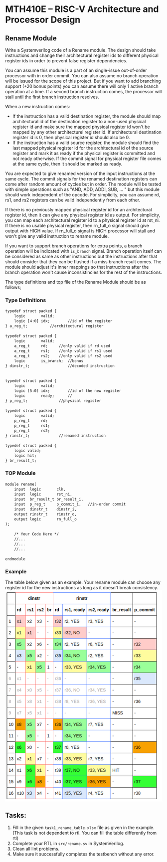 # MTH410E – RISC-V Architecture and Processor Design

## Rename Module

Write a Systemverilog code of a Rename module. The design should take instructions and change their architectural register ids to different physical register ids in order to prevent false register dependencies.

You can assume this module is a part of an single-issue out-of-order processor with in order commit. You can also assume no branch operation will be issued for the scope of this project. But if you want to add branching support (+20 bonus points) you can assume there will only 1 active branch operation at a time. If a second branch instruction comes, the processor will stall until the first branch instruction resolves. 

When a new instruction comes: 
- If the instruction has a valid destination register, the module should map architectural id of the destination register to a non-used physical register id and make sure the mapped physical register id won't be mapped by any other architecturel register id. If architectural destination register id is 0, then physical register id should also be 0.
- If the instruction has a valid source register, the module should find the last mapped physical register id for the architectural id of the source register and mark it as ready if the physical register is committed and not ready otherwise. If the commit signal for physical register file comes at the same cycle, then it should be marked as ready. 

You are expected to give renamed version of the input instructions at the same cycle. The commit signals for the renamed destination registers can come after random amount of cycles but in order. The module will be tested with simple operations such as "AND, ADD, ADDI, SUB, ... " but this module should work independent of the opcode. For simplicity, you can assume rd, rs1, and rs2 registers can be valid independently from each other. 

If there is no previously mapped physical register id for an architectural register id, then it can give any physical register id as output. For simplicity, you can map each architectural register id to a physical register id at rst_ni. If there is no usable physical register, then rn_full_o signal should give output with HIGH value. If rn_full_o signal is HIGH processor will stall and won't give any valid instruction to rename module.

If you want to support branch operations for extra points, a branch operation will be indicated with `is_branch` signal. Branch operation itself can be considered as same as other instructions but the instructions after that should consider that they can be flushed if a miss branch result comes. The module should adjust it's inner mappings so that instructions after the branch operation won't cause inconsistincies for the rest of the instructions.

The type definitions and top file of the Rename Module should be as follows;

### Type Definitions
```
typedef struct packed {
	logic       valid;  
	logic [4:0] idx;       	//id of the register
} a_reg_t;			//architectural register

typedef struct packed {
	logic       valid;
	a_reg_t     rd;		//only valid if rd used
	a_reg_t     rs1;	//only valid if rs1 used
	a_reg_t     rs2;	//only valid if rs2 used
	logic       is_branch;	//bonus
} dinstr_t;	                //decoded instruction


typedef struct packed {
	logic       valid;  
	logic [5:0] idx;    	//id of the new register
	logic       ready;  	// 
} p_reg_t;		        //physical register

typedef struct packed {
	logic       valid;
	p_reg_t     rd;
	p_reg_t     rs1;
	p_reg_t     rs2;
} rinstr_t;		        //renamed instruction

typedef struct packed {
	logic valid;
	logic hit;
} br_result_t;

```


### TOP Module
```
module rename(
	input  logic       clk,
	input  logic       rst_ni,
	input  br_result_t br_result_i,
	input  p_reg_t     p_commit_i,   //in-order commit
	input  dinstr_t    dinstr_i,
	output rinstr_t    rinstr_o,
	output logic       rn_full_o
);

	/* Your Code Here */
	//...
	//...
	//...

endmodule

```

### Example

The table below given as an example. Your rename module can choose any register id for the new instructions as long as it doesn't break consistency.
![sample_rename](img/sample_rename.png)

## Tasks:

1. Fill in the given `task1_rename_table.xlsx` file as given in the example. (This task is not dependent to rtl. You can fill the table differently from rtl)
2. Complete your RTL in `src/rename.sv` in SystemVerilog.
3. Clean all lint problems.
4. Make sure it successfully completes the testbench without any error.
